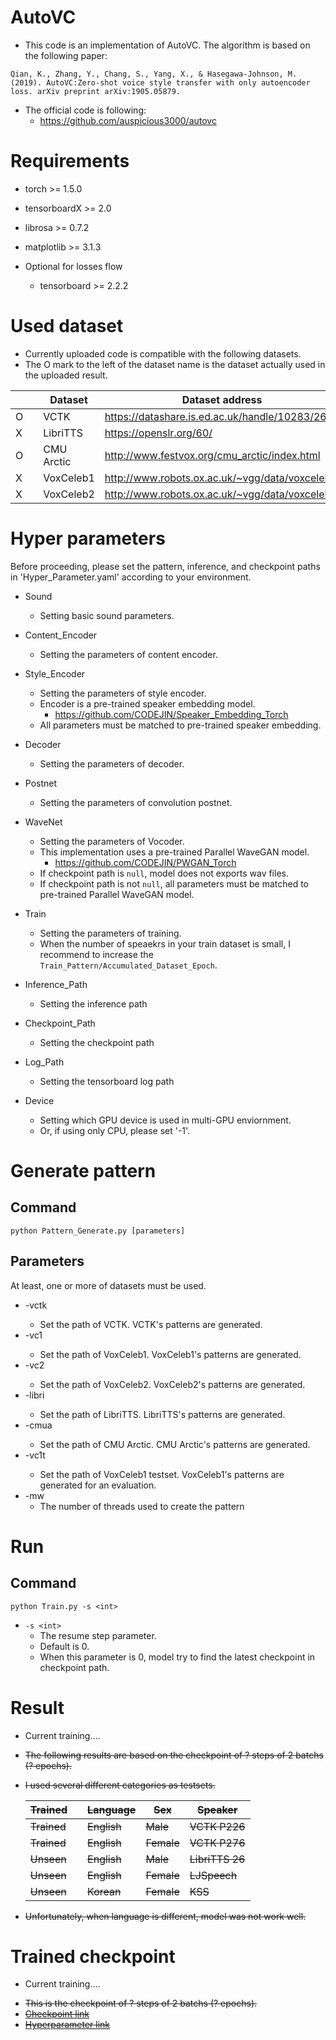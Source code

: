 # AutoVC

* This code is an implementation of AutoVC. The algorithm is based on the following paper:

```
Qian, K., Zhang, Y., Chang, S., Yang, X., & Hasegawa-Johnson, M. (2019). AutoVC:Zero-shot voice style transfer with only autoencoder loss. arXiv preprint arXiv:1905.05879.
```

* The official code is following:
    * https://github.com/auspicious3000/autovc

# Requirements

* torch >= 1.5.0
* tensorboardX >= 2.0
* librosa >= 0.7.2
* matplotlib >= 3.1.3

* Optional for losses flow
    * tensorboard >= 2.2.2


# Used dataset

* Currently uploaded code is compatible with the following datasets.
* The O mark to the left of the dataset name is the dataset actually used in the uploaded result.

|        | | Dataset   | Dataset address                                 |
|--------|-|-----------|-------------------------------------------------|
| O      | | VCTK      | https://datashare.is.ed.ac.uk/handle/10283/2651 |
| X      | | LibriTTS  | https://openslr.org/60/                         |
| O      | | CMU Arctic| http://www.festvox.org/cmu_arctic/index.html    |
| X      | | VoxCeleb1 | http://www.robots.ox.ac.uk/~vgg/data/voxceleb/  |
| X      | | VoxCeleb2 | http://www.robots.ox.ac.uk/~vgg/data/voxceleb/  |


# Hyper parameters
Before proceeding, please set the pattern, inference, and checkpoint paths in 'Hyper_Parameter.yaml' according to your environment.

* Sound
    * Setting basic sound parameters.

* Content_Encoder
    * Setting the parameters of content encoder.

* Style_Encoder
    * Setting the parameters of style encoder.
    * Encoder is a pre-trained speaker embedding model.
        * https://github.com/CODEJIN/Speaker_Embedding_Torch
    * All parameters must be matched to pre-trained speaker embedding.

* Decoder
    * Setting the parameters of decoder.

* Postnet
    * Setting the parameters of convolution postnet.

* WaveNet
    * Setting the parameters of Vocoder.
    * This implementation uses a pre-trained Parallel WaveGAN model.
        * https://github.com/CODEJIN/PWGAN_Torch
    * If checkpoint path is `null`, model does not exports wav files.
    * If checkpoint path is not `null`, all parameters must be matched to pre-trained Parallel WaveGAN model.

* Train
    * Setting the parameters of training.
    * When the number of speaekrs in your train dataset is small, I recommend to increase the `Train_Pattern/Accumulated_Dataset_Epoch`.

* Inference_Path
    * Setting the inference path

* Checkpoint_Path
    * Setting the checkpoint path

* Log_Path
    * Setting the tensorboard log path

* Device
    * Setting which GPU device is used in multi-GPU enviornment.
    * Or, if using only CPU, please set '-1'.


# Generate pattern

## Command
```
python Pattern_Generate.py [parameters]
```

## Parameters

At least, one or more of datasets must be used.

* -vctk <path>
    * Set the path of VCTK. VCTK's patterns are generated.
* -vc1 <path>
    * Set the path of VoxCeleb1. VoxCeleb1's patterns are generated.
* -vc2 <path>
    * Set the path of VoxCeleb2. VoxCeleb2's patterns are generated.
* -libri <path>
    * Set the path of LibriTTS. LibriTTS's patterns are generated.
* -cmua <path>
    * Set the path of CMU Arctic. CMU Arctic's patterns are generated.
* -vc1t <path>
    * Set the path of VoxCeleb1 testset. VoxCeleb1's patterns are generated for an evaluation.
* -mw
    * The number of threads used to create the pattern


# Run

## Command
```
python Train.py -s <int>
```

* `-s <int>`
    * The resume step parameter.
    * Default is 0.
    * When this parameter is 0, model try to find the latest checkpoint in checkpoint path.


# Result
* Current training....
<S>

* The following results are based on the checkpoint of ? steps of 2 batchs (? epochs).
* I used several different categories as testsets.

    | Trained | | Language  | Sex    | Speaker     |
    |---------|-|-----------|--------|-------------|
    | Trained | | English   | Male   | VCTK P226   |
    | Trained | | English   | Female | VCTK P276   |
    | Unseen  | | English   | Male   | LibriTTS 26 |
    | Unseen  | | English   | Female | LJSpeech    |
    | Unseen  | | Korean    | Female | KSS         |

* Unfortunately, when language is different, model was not work well.
</S>


# Trained checkpoint

* Current training....

<S>

* This is the checkpoint of ? steps of 2 batchs (? epochs).
* [Checkpoint link](./Example_Results/Checkpoint/S_100000.pkl)
* [Hyperparameter link](./Example_Results/Checkpoint/Hyper_Parameter.yaml)
</S>